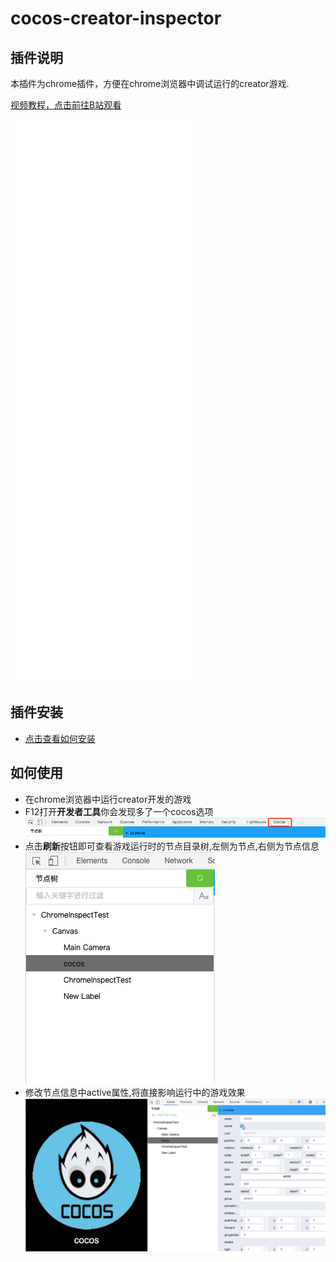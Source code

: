 # cocos-creator-inspector
## 插件说明
本插件为chrome插件，方便在chrome浏览器中调试运行的creator游戏.

[视频教程，点击前往B站观看](https://www.bilibili.com/video/BV1Wq4y1u7Fj/)

<iframe src="//player.bilibili.com/player.html?aid=549224335&bvid=BV1Wq4y1u7Fj&cid=442178937&page=1" scrolling="no" border="0" frameborder="no" framespacing="0" allowfullscreen="true" height="900"> </iframe>

## 插件安装
- [点击查看如何安装](./install.md)
 
## 如何使用
- 在chrome浏览器中运行creator开发的游戏
- F12打开**开发者工具**你会发现多了一个cocos选项
  ![](./cc-inspector1/ccinspector1_scene1.png)
- 点击**刷新**按钮即可查看游戏运行时的节点目录树,左侧为节点,右侧为节点信息
  ![](./cc-inspector1/tree.png) 
- 修改节点信息中active属性,将直接影响运行中的游戏效果
  ![](./cc-inspector1/showHideNode.gif) 
